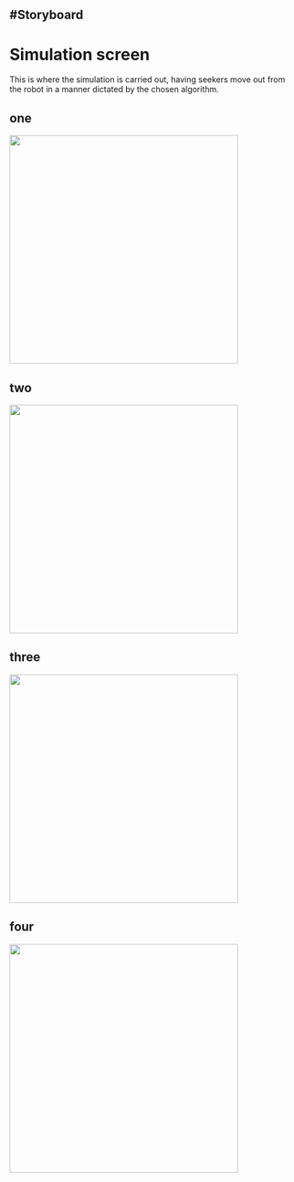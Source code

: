 #Storyboard
  - 
# Simulation screen

This is where the simulation is carried out, having seekers move out from the
robot in a manner dictated by the chosen algorithm.


## one



<!-- ![one](https://raw.githubusercontent.com/geo7/vrbh_sim/develop/documentation/imgs/robo1.png )  -->


<img src="https://raw.githubusercontent.com/geo7/vrbh_sim/develop/documentation/imgs/robo1.png" data-canonical-src="https://raw.githubusercontent.com/geo7/vrbh_sim/develop/documentation/imgs/robo1.png" width="400" height="400" />


## two

<img src="https://raw.githubusercontent.com/geo7/vrbh_sim/develop/documentation/imgs/robo2.png" data-canonical-src="https://raw.githubusercontent.com/geo7/vrbh_sim/develop/documentation/imgs/robo2.png" width="400" height="400" />

## three

<img src= "https://raw.githubusercontent.com/geo7/vrbh_sim/develop/documentation/imgs/robo3.png" data-canonical-src= "https://raw.githubusercontent.com/geo7/vrbh_sim/develop/documentation/imgs/robo3.png" width="400" height="400" />


## four

<img src= "https://raw.githubusercontent.com/geo7/vrbh_sim/develop/documentation/imgs/robo4.png" data-canonical-src= "https://raw.githubusercontent.com/geo7/vrbh_sim/develop/documentation/imgs/robo4.png" width="400" height="400" />
